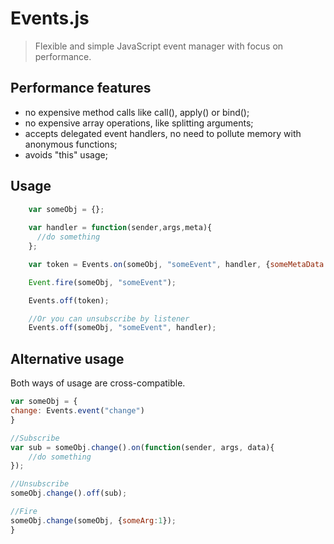 # Events.js
>Flexible and simple JavaScript event manager with focus on performance.

## Performance features
* no expensive method calls like call(), apply() or bind();
* no expensive array operations, like splitting arguments;
* accepts delegated event handlers, no need to pollute memory with anonymous functions;
* avoids "this" usage;

## Usage
```js
    var someObj = {};
    
    var handler = function(sender,args,meta){
      //do something
    };

    var token = Events.on(someObj, "someEvent", handler, {someMetaData: 1, self: someObj});

    Event.fire(someObj, "someEvent");

    Events.off(token);

    //Or you can unsubscribe by listener
    Events.off(someObj, "someEvent", handler);
```
## Alternative usage
Both ways of usage are cross-compatible.
```js
var someObj = {
change: Events.event("change")
}

//Subscribe
var sub = someObj.change().on(function(sender, args, data){
    //do something
});

//Unsubscribe
someObj.change().off(sub);

//Fire
someObj.change(someObj, {someArg:1});
}
```


